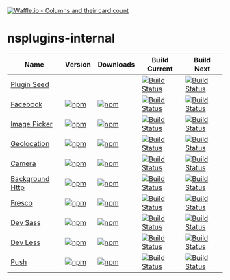 [![Waffle.io - Columns and their card count](https://badge.waffle.io/NativeScript/nsplugins-internal.svg?columns=all)](https://waffle.io/NativeScript/nsplugins-internal)

# nsplugins-internal
|Name|Version|Downloads|Build Current| Build Next
|----|-------|---------|-----|-----|
| [Plugin Seed](https://github.com/NativeScript/nativescript-plugin-seed/issues) | | |[![Build Status](https://travis-ci.org/NativeScript/nativescript-plugin-seed.svg?branch=master)](https://travis-ci.org/NativeScript/nativescript-plugin-seed) |[![Build Status](https://travis-ci.org/NativeScript/nativescript-plugin-seed.svg?branch=next)](https://travis-ci.org/NativeScript/nativescript-plugin-seed) |
| [Facebook](https://github.com/NativeScript/nativescript-facebook/issues) | [![npm](https://img.shields.io/npm/v/nativescript-facebook.svg)](https://www.npmjs.com/package/nativescript-facebook) | [![npm](https://img.shields.io/npm/dm/nativescript-facebook.svg)](https://www.npmjs.com/package/nativescript-facebook) | [![Build Status](https://travis-ci.org/NativeScript/nativescript-facebook.svg?branch=master)](https://travis-ci.org/NativeScript/nativescript-facebook) |[![Build Status](https://travis-ci.org/NativeScript/nativescript-facebook.svg?branch=next)](https://travis-ci.org/NativeScript/nativescript-facebook) |
| [Image Picker](https://github.com/NativeScript/nativescript-imagepicker/issues) | [![npm](https://img.shields.io/npm/v/nativescript-imagepicker.svg)](https://www.npmjs.com/package/nativescript-imagepicker) | [![npm](https://img.shields.io/npm/dm/nativescript-imagepicker.svg)](https://www.npmjs.com/package/nativescript-imagepicker) | [![Build Status](https://travis-ci.org/NativeScript/nativescript-imagepicker.svg?branch=master)](https://travis-ci.org/NativeScript/nativescript-imagepicker) |[![Build Status](https://travis-ci.org/NativeScript/nativescript-imagepicker.svg?branch=next)](https://travis-ci.org/NativeScript/nativescript-imagepicker) |
| [Geolocation](https://github.com/NativeScript/nativescript-geolocation/issues) | [![npm](https://img.shields.io/npm/v/nativescript-geolocation.svg)](https://www.npmjs.com/package/nativescript-geolocation) | [![npm](https://img.shields.io/npm/dm/nativescript-geolocation.svg)](https://www.npmjs.com/package/nativescript-geolocation) | [![Build Status](https://travis-ci.org/NativeScript/nativescript-geolocation.svg?branch=master)](https://travis-ci.org/NativeScript/nativescript-geolocation) |[![Build Status](https://travis-ci.org/NativeScript/nativescript-geolocation.svg?branch=next)](https://travis-ci.org/NativeScript/nativescript-geolocation) |
| [Camera](https://github.com/NativeScript/nativescript-camera/issues) | [![npm](https://img.shields.io/npm/v/nativescript-camera.svg)](https://www.npmjs.com/package/nativescript-camera) | [![npm](https://img.shields.io/npm/dm/nativescript-camera.svg)](https://www.npmjs.com/package/nativescript-camera) | [![Build Status](https://travis-ci.org/NativeScript/nativescript-camera.svg?branch=master)](https://travis-ci.org/NativeScript/nativescript-camera) |[![Build Status](https://travis-ci.org/NativeScript/nativescript-camera.svg?branch=next)](https://travis-ci.org/NativeScript/nativescript-camera) |
| [Background Http](https://github.com/NativeScript/nativescript-background-http/issues) | [![npm](https://img.shields.io/npm/v/nativescript-background-http.svg)](https://www.npmjs.com/package/nativescript-background-http) | [![npm](https://img.shields.io/npm/dm/nativescript-background-http.svg)](https://www.npmjs.com/package/nativescript-background-http) | [![Build Status](https://travis-ci.org/NativeScript/nativescript-background-http.svg?branch=master)](https://travis-ci.org/NativeScript/nativescript-background-http) | [![Build Status](https://travis-ci.org/NativeScript/nativescript-background-http.svg?branch=next)](https://travis-ci.org/NativeScript/nativescript-background-http) |
| [Fresco](https://github.com/NativeScript/nativescript-fresco/issues) | [![npm](https://img.shields.io/npm/v/nativescript-fresco.svg)](https://www.npmjs.com/package/nativescript-fresco) | [![npm](https://img.shields.io/npm/dm/nativescript-fresco.svg)](https://www.npmjs.com/package/nativescript-fresco) | [![Build Status](https://travis-ci.org/NativeScript/nativescript-fresco.svg?branch=master)](https://travis-ci.org/NativeScript/nativescript-fresco) |[![Build Status](https://travis-ci.org/NativeScript/nativescript-fresco.svg?branch=next)](https://travis-ci.org/NativeScript/nativescript-fresco) |
| [Dev Sass](https://github.com/NativeScript/nativescript-dev-sass/issues) | [![npm](https://img.shields.io/npm/v/nativescript-dev-sass.svg)](https://www.npmjs.com/package/nativescript-dev-sass) | [![npm](https://img.shields.io/npm/dm/nativescript-dev-sass.svg)](https://www.npmjs.com/package/nativescript-dev-sass) | [![Build Status](https://travis-ci.org/NativeScript/nativescript-dev-sass.svg?branch=master)](https://travis-ci.org/NativeScript/nativescript-dev-sass) |[![Build Status](https://travis-ci.org/NativeScript/nativescript-dev-sass.svg?branch=next)](https://travis-ci.org/NativeScript/nativescript-dev-sass) |
| [Dev Less](https://github.com/NativeScript/nativescript-dev-less/issues) | [![npm](https://img.shields.io/npm/v/nativescript-dev-less.svg)](https://www.npmjs.com/package/nativescript-dev-less) | [![npm](https://img.shields.io/npm/dm/nativescript-dev-less.svg)](https://www.npmjs.com/package/nativescript-dev-less) | [![Build Status](https://travis-ci.org/NativeScript/nativescript-dev-less.svg?branch=master)](https://travis-ci.org/NativeScript/nativescript-dev-less) |[![Build Status](https://travis-ci.org/NativeScript/nativescript-dev-less.svg?branch=next)](https://travis-ci.org/NativeScript/nativescript-dev-less) |
| [Push](https://github.com/NativeScript/push-plugin/issues) | [![npm](https://img.shields.io/npm/v/nativescript-push-notifications.svg)](https://www.npmjs.com/package/nativescript-push-notifications) | [![npm](https://img.shields.io/npm/dm/nativescript-push-notifications.svg)](https://www.npmjs.com/package/nativescript-push-notifications) | [![Build Status](https://travis-ci.org/NativeScript/push-plugin.svg?branch=master)](https://travis-ci.org/NativeScript/push-plugin) |[![Build Status](https://travis-ci.org/NativeScript/push-plugin.svg?branch=next)](https://travis-ci.org/NativeScript/push-plugin) |
